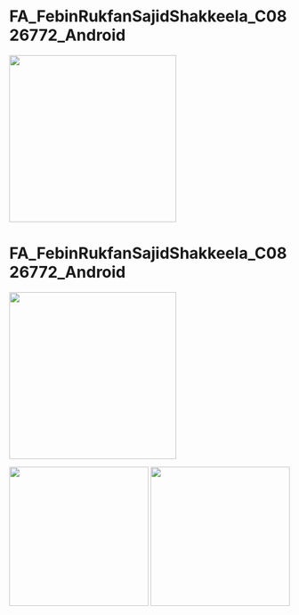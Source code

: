 # FA_FebinRukfanSajidShakkeela_C0826772_Android

<img src="https://github.com/FebinRukfan/FA_FebinRukfanSajidShakkeela_C0826772_Android/blob/screen_shots/screen_shots/Screenshot_20220215_225623.png" width="300">

# FA_FebinRukfanSajidShakkeela_C0826772_Android

<img src="https://github.com/FebinRukfan/FA_FebinRukfanSajidShakkeela_C0826772_Android/blob/screen_shots/screen_shots/Screenshot_20220215_225623.png" width="300">

<p align="center">
  <a href="https://i.imgur.com/EVjzfrW.png" target="_blank"><img src="https://github.com/FebinRukfan/FA_FebinRukfanSajidShakkeela_C0826772_Android/blob/screen_shots/screen_shots/Screenshot_20220215_225623.png" width="250px" /></a>
  <a href="https://i.imgur.com/qujcQIz.png" target="_blank"><img src="https://github.com/FebinRukfan/FA_FebinRukfanSajidShakkeela_C0826772_Android/blob/screen_shots/screen_shots/Screenshot_20220215_225623.png" width="250px" /></a>
</p>
